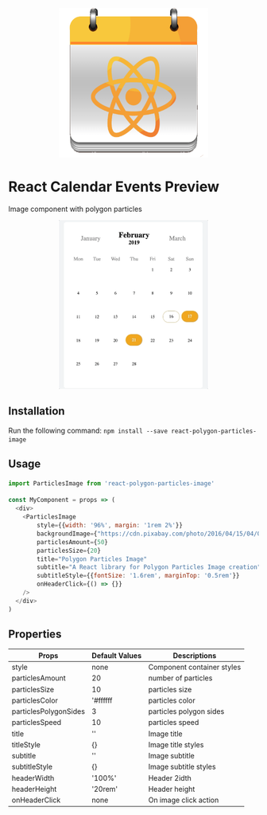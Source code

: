 <p align="center">
  <img width="300" height="300" src="assets/rcep-logo.png">
</p>

# React Calendar Events Preview
Image component with polygon particles

<p align="center">
  <img width="300" src="assets/rcep-prev.gif">
</p>

## Installation
Run the following command:
`npm install --save react-polygon-particles-image`

## Usage

```js
import ParticlesImage from 'react-polygon-particles-image'

const MyComponent = props => (
  <div>
    <ParticlesImage 
        style={{width: '96%', margin: '1rem 2%'}}
        backgroundImage={"https://cdn.pixabay.com/photo/2016/04/15/04/02/water-1330252_1280.jpg"}
        particlesAmount={50}
        particlesSize={20}
        title="Polygon Particles Image"
        subtitle="A React library for Polygon Particles Image creation"
        subtitleStyle={{fontSize: '1.6rem', marginTop: '0.5rem'}}
        onHeaderClick={() => {}}
    />
  </div>
)

```

## Properties

| Props | Default Values | Descriptions |
| --- | --- | --- |
| style | none | Component container styles |
| particlesAmount | 20 | number of particles |
| particlesSize | 10 | particles size |
| particlesColor | '#ffffff | particles color |
| particlesPolygonSides | 3 | particles polygon sides |
| particlesSpeed | 10 | particles speed |
| title | '' | Image title |
| titleStyle | {} | Image title styles |
| subtitle | '' | Image subtitle |
| subtitleStyle | {} | Image subtitle styles |
| headerWidth | '100%' | Header 2idth |
| headerHeight | '20rem' | Header height |
| onHeaderClick | none | On image click action |
